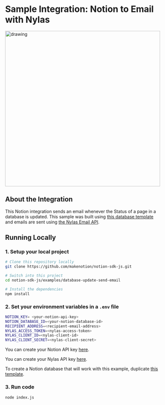 # Sample Integration: Notion to Email with Nylas

<img src="https://dev.notion.so/front-static/external/readme/images/notion-email-example@2x.png" alt="drawing" width="500"/>

## About the Integration

This Notion integration sends an email whenever the Status of a page in a database is updated. This sample was built using [this database template](https://www.notion.com/5b593126d3eb401db62c83cbe362d2d5?v=a44397b3675545f389a6f28282c402ae) and emails are sent using [the Nylas Email API](https://nylas.com).

## Running Locally

### 1. Setup your local project

```zsh
# Clone this repository locally
git clone https://github.com/makenotion/notion-sdk-js.git

# Switch into this project
cd notion-sdk-js/examples/database-update-send-email

# Install the dependencies
npm install
```

### 2. Set your environment variables in a `.env` file

```zsh
NOTION_KEY= <your-notion-api-key>
NOTION_DATABASE_ID=<your-notion-database-id>
RECIPIENT_ADDRESS=<recipient-email-address>
NYLAS_ACCESS_TOKEN=<nylas-access-token>
NYLAS_CLIENT_ID=<nylas-client-id>
NYLAS_CLIENT_SECRET=<nylas-client-secret>
```

You can create your Notion API key [here](https://www.notion.com/my-integrations).

You can create your Nylas API key [here](https://dashboard.nylas.com).

To create a Notion database that will work with this example, duplicate [this template](https://www.notion.com/5b593126d3eb401db62c83cbe362d2d5?v=a44397b3675545f389a6f28282c402ae).

### 3. Run code

```zsh
node index.js
```
